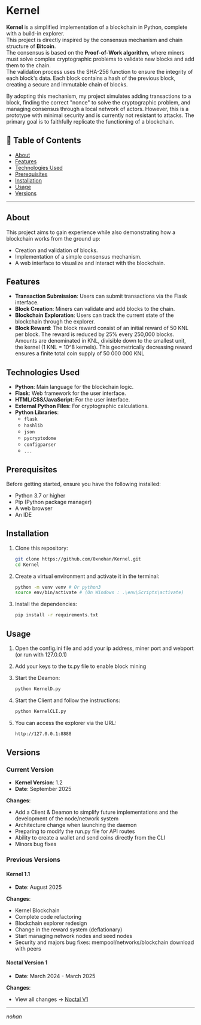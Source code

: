 # Kernel

**Kernel** is a simplified implementation of a blockchain in Python, complete with a build-in explorer.  
This project is directly inspired by the consensus mechanism and chain structure of **Bitcoin**.  
The consensus is based on the **Proof-of-Work algorithm**, where miners must solve complex cryptographic problems to validate new blocks and add them to the chain.  
The validation process uses the SHA-256 function to ensure the integrity of each block's data. Each block contains a hash of the previous block, creating a secure and immutable chain of blocks.

By adopting this mechanism, my project simulates adding transactions to a block, finding the correct "nonce" to solve the cryptographic problem, and managing consensus through a local network of actors. However, this is a prototype with minimal security and is currently not resistant to attacks. The primary goal is to faithfully replicate the functioning of a blockchain.

## 📝 Table of Contents

- [About](#about)
- [Features](#features)
- [Technologies Used](#technologies-used)
- [Prerequisites](#prerequisites)
- [Installation](#installation)
- [Usage](#usage)
- [Versions](#versions)

---
## About

This project aims to gain experience while also demonstrating how a blockchain works from the ground up:
- Creation and validation of blocks.
- Implementation of a simple consensus mechanism.
- A web interface to visualize and interact with the blockchain.

## Features

- **Transaction Submission**: Users can submit transactions via the Flask interface.
- **Block Creation**: Miners can validate and add blocks to the chain.
- **Blockchain Exploration**: Users can track the current state of the blockchain through the explorer.
- **Block Reward**: The block reward consist of an initial reward of 50 KNL per block. The reward is reduced by 25% every 250,000 blocks.
  Amounts are denominated in KNL, divisible down to the smallest unit, the kernel (1 KNL = 10^8 kernels).
  This geometrically decreasing reward ensures a finite total coin supply of 50 000 000 KNL
  
## Technologies Used

- **Python**: Main language for the blockchain logic.
- **Flask**: Web framework for the user interface.
- **HTML/CSS/JavaScript**: For the user interface.
- **External Python Files**: For cryptographic calculations.
- **Python Libraries**:
  - `flask`
  - `hashlib`
  - `json`
  - `pycryptodome`
  - `configparser`
  - `...`

## Prerequisites

Before getting started, ensure you have the following installed:

- Python 3.7 or higher
- Pip (Python package manager)
- A web browser
- An IDE

## Installation

1. Clone this repository:
   ```bash
   git clone https://github.com/0xnohan/Kernel.git
   cd Kernel

2. Create a virtual environment and activate it in the terminal:
   ```bash
   python -m venv venv # Or python3
   source env/bin/activate # (On Windows : .\env\Scripts\activate)

3. Install the dependencies:
   ```bash
   pip install -r requirements.txt

## Usage

 1. Open the config.ini file and add your ip address, miner port and webport (or run with 127.0.0.1)

 2. Add your keys to the tx.py file to enable block mining

 3. Start the Deamon:
    ```bash
    python KernelD.py
    
 4. Start the Client and follow the instructions:
    ```bash
    python KernelCLI.py

 4. You can access the explorer via the URL:
    ```bash
    http://127.0.0.1:8888


## Versions

### Current Version

- **Kernel Version**: 1.2
- **Date**: September 2025

**Changes**:
- Add a Client & Deamon to simplify future implementations and the development of the node/network system
- Architecture change when launching the daemon
- Preparing to modify the run.py file for API routes
- Ability to create a wallet and send coins directly from the CLI
- Minors bug fixes

### Previous Versions


#### Kernel 1.1
- **Date**: August 2025

**Changes**:
- Kernel Blockchain
- Complete code refactoring
- Blockchain explorer redesign
- Change in the reward system (deflationary)
- Start managing network nodes and seed nodes
- Security and majors bug fixes: mempool/networks/blockchain download with peers


#### Noctal Version 1 
- **Date**: March 2024 - March 2025

**Changes**:

- View all changes -> [Noctal V1](https://github.com/0xnohan/Noctal)

---

*nohan*
